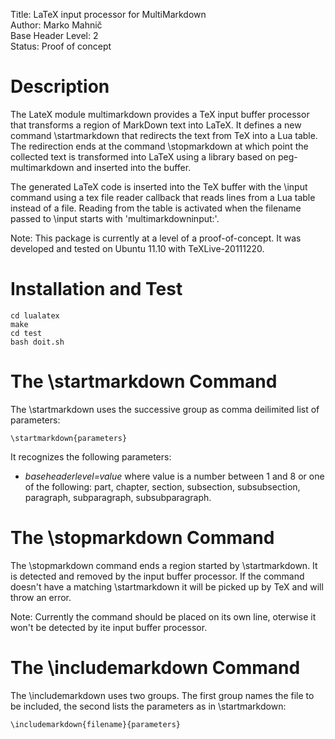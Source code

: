 Title:                  LaTeX input processor for MultiMarkdown  
Author:                 Marko Mahnič  
Base Header Level:      2  
Status:                 Proof of concept

# Description #

The LateX module multimarkdown provides a TeX input buffer processor that
transforms a region of MarkDown text into LaTeX. It defines a new command
\startmarkdown that redirects the text from TeX into a Lua table. The
redirection ends at the command \stopmarkdown at which point the collected text
is transformed into LaTeX using a library based on peg-multimarkdown and
inserted into the buffer.

The generated LaTeX code is inserted into the TeX buffer with the \input
command using a tex file reader callback that reads lines from a Lua table
instead of a file. Reading from the table is activated when the filename passed
to \input starts with 'multimarkdowninput:'.

Note: This package is currently at a level of a proof-of-concept. It was
developed and tested on Ubuntu 11.10 with TeXLive-20111220.


# Installation and Test #

    cd lualatex
    make
    cd test
    bash doit.sh


# The \startmarkdown Command #

The \startmarkdown uses the successive group as comma deilimited list of parameters:

    \startmarkdown{parameters}

It recognizes the following parameters:

* *baseheaderlevel=value* where value is a number between 1 and 8 or one of the
  following: part, chapter, section, subsection, subsubsection, paragraph,
  subparagraph, subsubparagraph.


# The \stopmarkdown Command #

The \stopmarkdown command ends a region started by \startmarkdown. It is
detected and removed by the input buffer processor. If the command doesn't have
a matching \startmarkdown it will be picked up by TeX and will throw an error.

Note: Currently the command should be placed on its own line, oterwise it won't
be detected by ite input buffer processor.


# The \includemarkdown Command #

The \includemarkdown uses two groups. The first group names the file to be
included, the second lists the parameters as in \startmarkdown:

    \includemarkdown{filename}{parameters}


